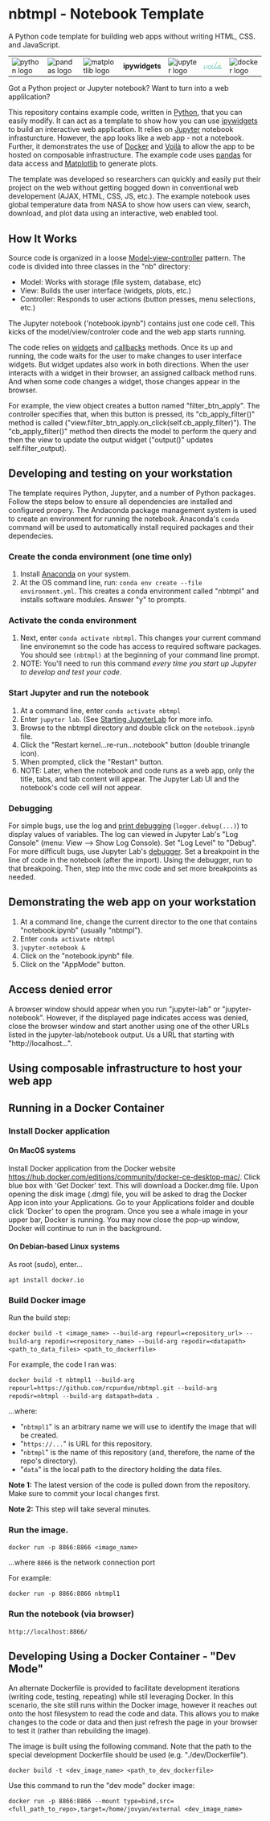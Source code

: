 # nbtmpl - Notebook Template
A Python code template for building web apps without writing HTML, CSS. and JavaScript.

<table><tr><td width="14%">
    <img src="https://www.python.org/static/img/python-logo.png" alt="python logo">
    </td><td width="14%">
    <img src="https://pandas.pydata.org/static/img/pandas_white.svg" alt="pandas logo">
    </td><td width="14%">
    <img src="https://matplotlib.org/_static/images/logo2.svg" alt="matplotlib logo">
    </td><td width="14%">
    <b>ipywidgets</b>
    </td><td width="14%">
    <img src="https://jupyter.org/assets/logos/rectanglelogo-greytext-orangebody-greymoons.svg" alt="jupyter logo">
    </td><td width="10%">
    <img src="https://raw.githubusercontent.com/voila-dashboards/voila/main/docs/source/voila-logo.svg" alt="voila logo">
    </td><td width="14%">
    <img src="https://www.docker.com/sites/default/files/d8/styles/role_icon/public/2019-07/horizontal-logo-monochromatic-white.png" alt="docker logo">
</td></tr></table>

Got a Python project or Jupyter notebook? Want to turn into a web applilcation?

This repository contains example code, written in [Python](https://www.python.org/), that you can easily modify. It can act as a template to show how you can use [ipywidgets](https://ipywidgets.readthedocs.io/en/stable/) to build an interactive web application. It relies on [Jupyter](https://jupyter.org/) notebook infrasturcture. However, the app looks like a web app - not a notebook. Further, it demonstrates the use of [Docker](https://www.docker.com/) and [Voilà](https://github.com/voila-dashboards/voila) to allow the app to be hosted on composable infrastructure. The example code uses [pandas](https://pandas.pydata.org/) for data access and [Matplotlib](https://matplotlib.org/) to generate plots.

The template was developed so researchers can quickly and easily put their project on the web without getting bogged down in conventional web developement (AJAX, HTML, CSS, JS, etc.). The example notebook uses global temperature data from NASA to show how users can view, search, download, and plot data using an interactive, web enabled tool.

## How It Works

Source code is organized in a loose [Model-view-controller](https://en.wikipedia.org/wiki/Model%E2%80%93view%E2%80%93controller) pattern. The code is divided into three classes in the "nb" directory:

- Model: Works with storage (file system, database, etc)
- View:  Builds the user interface (widgets, plots, etc.)
- Controller: Responds to user actions (button presses, menu selections, etc.)

The Jupyter notebook ('notebook.ipynb") contains just one code cell. This kicks of the model/view/controler code and the web app starts running.

The code relies on [widgets](https://en.wikipedia.org/wiki/Graphical_widget) and [callbacks](https://en.wikipedia.org/wiki/Callback_(computer_programming)) methods. Once its up and running, the code waits for the user to make changes to user interface widgets. But widget updates also work in both directions. When the user interacts with a widget in their browser, an assigned callback method runs. And when some code changes a widget, those changes appear in the browser.

For example, the view object creates a button named "filter_btn_apply". The controller specifies that, when this button is pressed, its "cb_apply_filter()" method is called ("view.filter_btn_apply.on_click(self.cb_apply_filter)"). The "cb_apply_filter()" method then directs the model to perform the query and then the view to update the output widget ("output()" updates self.filter_output).

## Developing and testing on your workstation

The template requires Python, Jupyter, and a number of Python packages. Follow the steps below to ensure all dependencies are installed and configured propery. The Andaconda package management system is used to create an environment for running the notebook. Anaconda's `conda` command will be used to automatically install required packages and their dependecies.

### Create the conda environment (one time only)
1. Install [Anaconda](https://www.anaconda.com/products/individual) on your system.
1. At the OS command line, run: `conda env create --file environment.yml`. This creates a conda environment called "nbtmpl" and installs software modules. Answer "y" to prompts.

### Activate the conda environment
1. Next, enter `conda activate nbtmpl`. This changes your current command line environemnt so the code has access to required software packages. You should see `(nbtmpl)` at the beginning of your command line prompt.
1. NOTE: You'll need to run this command _every time you start up Jupyter to develop and test your code_.

### Start Jupyter and run the notebook
1. At a command line, enter `conda activate nbtmpl`
1. Enter `jupyter lab`. (See [Starting JupyterLab](https://jupyterlab.readthedocs.io/en/stable/getting_started/starting.html) for more info.
1. Browse to the nbtmpl directory and double click on the `notebook.ipynb` file.
1. Click the "Restart kernel...re-run...notebook" button (double trinangle icon).
1. When prompted, click the "Restart" button.
1. NOTE: Later, when the notebook and code runs as a web app, only the title, tabs, and tab content will appear. The Jupyter Lab UI and the notebook's code cell will not appear.

### Debugging
For simple bugs, use the log and [print debugging](https://en.wikipedia.org/wiki/Debugging#Techniques) (`logger.debug(...)`) to display values of variables. The log can viewed in Jupyter Lab's "Log Console" (menu: View --> Show Log Console). Set "Log Level" to
"Debug". For more difficult bugs, use Jupyter Lab's [debugger](https://jupyterlab.readthedocs.io/en/stable/user/debugger.html). Set a breakpoint in the line of code in the notebook (after the import). Using the debugger, run to that breakpoing. Then, step into the mvc code and set more breakpoints as needed.

## Demonstrating the web app on your workstation

1. At a command line, change the current director to the one that contains "notebook.ipynb" (usually "nbtmpl").
1. Enter `conda activate nbtmpl`
1. `jupyter-notebook &`
1. Click on the "notebook.ipynb" file.
1. Click on the "AppMode" button.

## Access denied error

A browser window should appear when you run "jupyter-lab" or "jupyter-notebook". However, if the displayed page indicates access was denied, close the browser window and start another using one of the other URLs listed in the jupyter-lab/notebook output. Us a URL that starting with "http://localhost...".


## Using composable infrastructure to host your web app

## Running in a Docker Container

### Install Docker application

#### On MacOS systems
Install Docker application from the Docker website https://hub.docker.com/editions/community/docker-ce-desktop-mac/. Click blue box with 'Get Docker' text. This will download a Docker.dmg file. Upon opening the disk image (.dmg) file, you will be asked to drag the Docker App icon into your Applications.
Go to your Applications folder and double click 'Docker' to open the program. Once you see a whale image in your upper bar, Docker is running. You may now close the pop-up window, Docker will continue to run in the background.

#### On Debian-based Linux systems
As root (sudo), enter...
```
apt install docker.io
```

### Build Docker image

Run the build step:

```
docker build -t <image_name> --build-arg repourl=<repository_url> --build-arg repodir=<repository_name> --build-arg repodir=<datapath> <path_to_data_files> <path_to_dockerfile>
```

For example, the code I ran was:

```
docker build -t nbtmpl1 --build-arg repourl=https://github.com/rcpurdue/nbtmpl.git --build-arg repodir=nbtmpl --build-arg datapath=data .
```
...where:

 -  "`nbtmpl1`" is an arbitrary name we will use to identify the image that will be created.
 -  "`https://...`" is URL for this repository.
 -  "`nbtmpl`" is the name of this repository (and, therefore, the name of the repo's directory).
 -  "`data`" is the local path to the directory holding the data files.

**Note 1:** The latest version of the code is pulled down from the repository. Make sure to commit your local changes first.

**Note 2:** This step will take several minutes.

### Run the image.
```
docker run -p 8866:8866 <image_name>
```

...where `8866` is the network connection port

For example:

```
docker run -p 8866:8866 nbtmpl1

```

### Run the notebook (via browser)

```
http://localhost:8866/
```

## Developing Using a Docker Container - "Dev Mode"

An alternate Dockerfile is provided to facilitate development iterations (writing code, testing, repeating) while stil leveraging Docker.
In this scenario, the site still runs within the Docker image, however it reaches out onto the host filesystem to read the code and data.
This allows you to make changes to the code or data and then just refresh the page in your browser to test it (rather than rebuilding the image).

The image is built using the following command. Note that the path to the special development Dockerfile should be used (e.g. "./dev/Dockerfile").

```
docker build -t <dev_image_name> <path_to_dev_dockerfile>
```

Use this command to run the "dev mode" docker image:

```
docker run -p 8866:8866 --mount type=bind,src=<full_path_to_repo>,target=/home/jovyan/external <dev_image_name>
```
